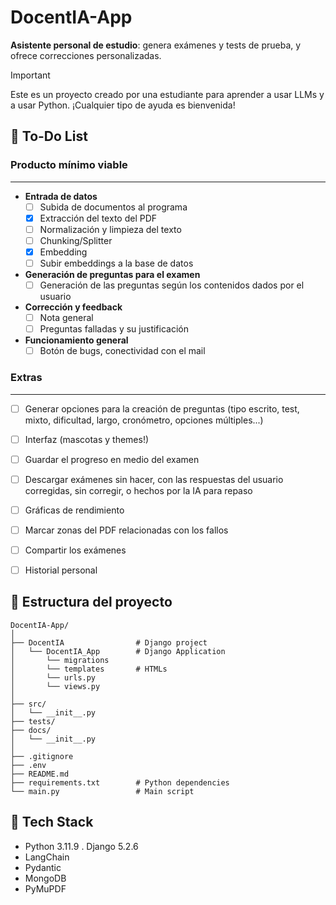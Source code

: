 # DocentIA-App
**Asistente personal de estudio**: genera exámenes y tests de prueba, y ofrece correcciones personalizadas.

>[!IMPORTANT]
>Este es un proyecto creado por una estudiante para aprender a usar LLMs y a usar Python. ¡Cualquier tipo de ayuda es bienvenida!

## 🧩 To-Do List
### Producto mínimo viable
---
- **Entrada de datos**
    - [ ] Subida de documentos al programa
    - [x] Extracción del texto del PDF
    - [ ] Normalización y limpieza del texto 
    - [ ] Chunking/Splitter
    - [x] Embedding
    - [ ] Subir embeddings a la base de datos
- **Generación de preguntas para el examen**
    - [ ] Generación de las preguntas según los contenidos dados por el usuario
- **Corrección y feedback**
    - [ ] Nota general
    - [ ] Preguntas falladas y su justificación
- **Funcionamiento general**
    - [ ] Botón de bugs, conectividad con el mail
### Extras
---
- [ ] Generar opciones para la creación de preguntas (tipo escrito, test, mixto, dificultad, largo, cronómetro, opciones múltiples...)
- [ ] Interfaz (mascotas y themes!)
- [ ] Guardar el progreso en medio del examen
- [ ] Descargar exámenes sin hacer, con las respuestas del usuario corregidas, sin corregir, o hechos por la IA para repaso
- [ ] Gráficas de rendimiento
- [ ] Marcar zonas del PDF relacionadas con los fallos
- [ ] Compartir los exámenes
- [ ] Historial personal 


## 📁 Estructura del proyecto

    DocentIA-App/
    │
    ├── DocentIA                # Django project
    │   └── DocentIA_App        # Django Application
    │       └── migrations
    │       └── templates       # HTMLs
    │       └── urls.py
    │       └── views.py    
    │
    ├── src/                     
    │   └── __init__.py
    ├── tests/                     
    ├── docs/                     
    │   └── __init__.py
    │
    ├── .gitignore
    ├── .env
    ├── README.md
    ├── requirements.txt        # Python dependencies
    └── main.py                 # Main script

## 🧰 Tech Stack

- Python 3.11.9
. Django 5.2.6
- LangChain
- Pydantic
- MongoDB
- PyMuPDF

